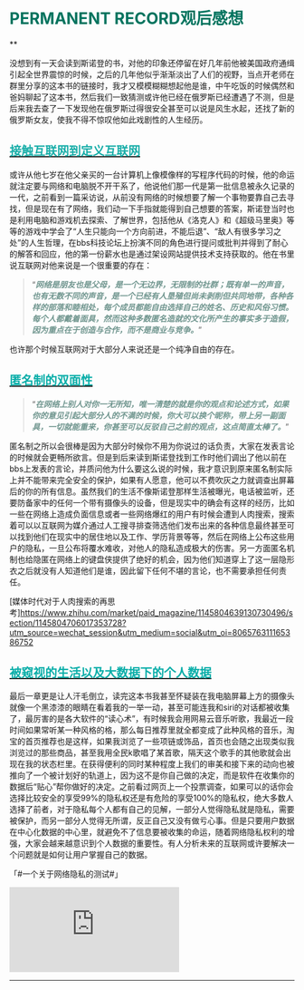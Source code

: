 # **<font color="00745f">PERMANENT RECORD观后感想</font>** 
   **

没想到有一天会读到斯诺登的书，对他的印象还停留在好几年前他被美国政府通缉引起全世界震惊的时候，之后的几年他似乎渐渐淡出了人们的视野，当点开老师在群里分享的这本书的链接时，我才又模模糊糊想起他是谁，中午吃饭的时候偶然和爸妈聊起了这本书，然后我们一致猜测或许他已经在俄罗斯已经遭遇了不测，但是后来我去查了一下发现他在俄罗斯过得很安全甚至可以说是风生水起，还找了新的俄罗斯女友，使我不得不惊叹他如此戏剧性的人生经历。

##    [<font color="1aaea9">接触互联网到定义互联网</font>]()
   
   或许从他七岁在他父亲买的一台计算机上像模像样的写程序代码的时候，他的命运就注定要与网络和电脑脱不开干系了，他说他们那一代是第一批信息被永久记录的一代，之前看到一篇采访说，从前没有网络的时候想要了解一个事物要靠自己去寻找，但是现在有了网络，我们动一下手指就能得到自己想要的答案，斯诺登当时也是利用电脑和游戏机去探索、了解世界，包括他从《洛克人》和《超级马里奥》等等的游戏中学会了“人生只能向一个方向前进，不能后退”、“敌人有很多学习之处”的人生哲理，在bbs科技论坛上扮演不同的角色进行提问或批判并得到了耐心的解答和回应，他的第一份薪水也是通过架设网站提供技术支持获取的。他在书里说互联网对他来说是一个很重要的存在：
   >“***<font color="6f958e">网络是朋友也是父母，是一个无边界，无限制的社群；既有单一的声音，也有无数不同的声音，是一个已经有人垦殖但尚未剥削但共同地带，各种各样的部落和睦相处，每个成员都能自由选择自己的姓名、历史和风俗习惯。每个人都戴着面具，然而这种多数匿名造就的文化所产生的事实多于造假，因为重点在于创造与合作，而不是商业与竞争。</font>***”
   
   也许那个时候互联网对于大部分人来说还是一个纯净自由的存在。
   
## [<font color="laaea9">匿名制的双面性</font> ]() 

   >“***<font color="6f958e">在网络上别人对你一无所知，唯一清楚的就是你的观点和论述方式，如果你的意见引起大部分人的不满的时候，你大可以换个昵称，带上另一副面具，一切就能重来，你甚至可以反驳自己之前的观点，这点简直太棒了。</font>***”
   
   匿名制之所以会很棒是因为大部分时候你不用为你说过的话负责，大家在发表言论的时候就会更畅所欲言。但是到后来读到斯诺登找到工作时他们调出了他以前在bbs上发表的言论，并质问他为什么要这么说的时候，我才意识到原来匿名制实际上并不能带来完全安全的保护，如果有人愿意，他可以不费吹灰之力就调查出屏幕后的你的所有信息。虽然我们的生活不像斯诺登那样生活被曝光，电话被监听，还要防备家中的任何一个带有摄像头的设备，但是现实中的确会有这样的经历，比如一些在网络上造成负面信息或者一些网络爆红的用户有时候会遭到人肉搜索，搜索着可以以互联网为媒介通过人工搜寻排查筛选他们发布出来的各种信息最终甚至可以找到他们在现实中的居住地以及工作、学历背景等等，然后在网络上公布这些用户的隐私，一旦公布将覆水难收，对他人的隐私造成极大的伤害。另一方面匿名机制也给隐匿在网络上的键盘侠提供了绝好的机会，因为他们知道穿上了这一层隐形衣之后就没有人知道他们是谁，因此留下任何不堪的言论，也不需要承担任何责任。
 
   [媒体时代对于人肉搜索的再思考]<https://www.zhihu.com/market/paid_magazine/1145804639130730496/section/1145804706017353728?utm_source=wechat_session&utm_medium=social&utm_oi=806576311165386752>   
## [<font color="laaea9">被窥视的生活以及大数据下的个人数据</font>]()

最后一章更是让人汗毛倒立，读完这本书我甚至怀疑装在我电脑屏幕上方的摄像头就像一个黑漆漆的眼睛在看着我的一举一动，甚至可能连我和siri的对话都被收集了，最厉害的是各大软件的“读心术”，有时候我会用网易云音乐听歌，我最近一段时间如果常听某一种风格的格，那么每日推荐里就全都变成了此种风格的音乐，淘宝的首页推荐也是这样，如果我浏览了一些项链或饰品，首页也会随之出现类似我浏览过的那些商品，甚至我用全民k歌唱了某首歌，隔天这个歌手的其他歌就会出现在我的状态栏里。在获得便利的同时某种程度上我们的审美和接下来的动向也被推向了一个被计划好的轨道上，因为这不是你自己做的决定，而是软件在收集你的数据后“贴心”帮你做好的决定。之前看过网页上一个投票调查，如果可以的话你会选择比较安全的享受99%的隐私权还是有危险的享受100%的隐私权，绝大多数人选择了前者，对于隐私每个人都有自己的见解，一部分人觉得隐私就是隐私，需要被保护，而另一部分人觉得无所谓，反正自己又没有做亏心事。但是只要用户数据在中心化数据的中心里，就避免不了信息要被收集的命运，随着网络隐私权利的增强，大家会越来越意识到个人数据的重要性。有人分析未来的互联网或许要解决一个问题就是如何让用户掌握自己的数据。

「#一个关于网络隐私的测试#」
<iframe src="http://player.bilibili.com/player.html?aid=22244585&cid=36811471&page=1" scrolling="no" border="0" frameborder="no" framespacing="0" allowfullscreen="true"> </iframe>
  
   ******
